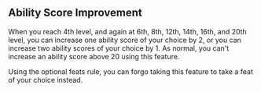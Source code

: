 ## Ability Score Improvement
When you reach 4th level, and again at 6th, 8th, 12th, 14th, 16th, and 20th level, you can increase one ability score of your choice by 2, or you can increase two ability scores of your choice by 1. As normal, you can't increase an ability score above 20 using this feature.

Using the optional feats rule, you can forgo taking this feature to take a feat of your choice instead.

<!--

-<< CHANGES >>-
- moved 19th level ASI to 20th level
- gave wizard as many ASI as fighter

-<< TODO >>-
- compare wording to PHB - get it close to verbatim
- this might be a power push for wizard, a single-stat dependent class

-<< COMMENTARY >>-
- this change has been made as apart of a paradigm shift in high level games
- so many ASIs is really powerful
- to balance this, wizard class abilities should completely rotate around regular spellcasting.
- 19th level abilities have been added in the ASI's wake, many of which are ribbons
-> nerfs 19/1 multiclasses by removing final ASI
- 20th level abilities have been buffed, making it feel like a truly epic tier
-> getting to a 20th level class is an achievement
-> each level-up is a temptation to multiclass
- player's are encouraged to multiclass after they reach 16th level at the latest, instead of 19th
-> this maximizes ASI's while still multiclassing
- or better yet, stick through and get that 20th level ability

-->
